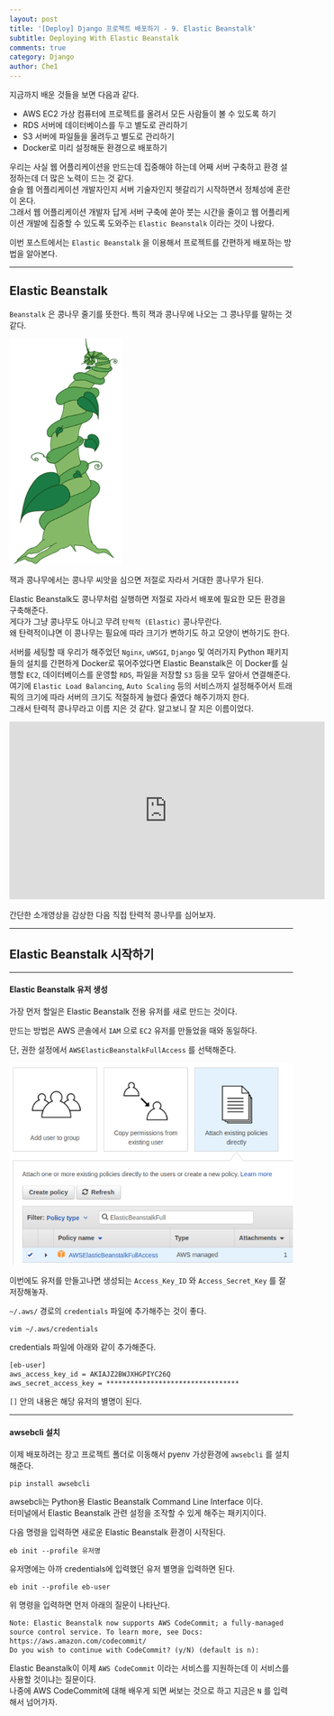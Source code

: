 ```yaml
---
layout: post
title: '[Deploy] Django 프로젝트 배포하기 - 9. Elastic Beanstalk'
subtitle: Deploying With Elastic Beanstalk
comments: true
category: Django
author: Che1
---
```




지금까지 배운 것들을 보면 다음과 같다.

- AWS EC2 가상 컴퓨터에 프로젝트를 올려서 모든 사람들이 볼 수 있도록 하기
- RDS 서버에 데이터베이스를 두고 별도로 관리하기
- S3 서버에 파일들을 올려두고 별도로 관리하기
- Docker로 미리 설정해둔 환경으로 배포하기

우리는 사실 웹 어플리케이션을 만드는데 집중해야 하는데 어째 서버 구축하고 환경 설정하는데 더 많은 노력이 드는 것 같다.  
슬슬 웹 어플리케이션 개발자인지 서버 기술자인지 헷갈리기 시작하면서 정체성에 혼란이 온다.  
그래서 웹 어플리케이션 개발자 답게 서버 구축에 쏟아 붓는 시간을 줄이고 웹 어플리케이션 개발에 집중할 수 있도록 도와주는 `Elastic Beanstalk` 이라는 것이 나왔다.

이번 포스트에서는 `Elastic Beanstalk` 을 이용해서 프로젝트를 간편하게 배포하는 방법을 알아본다.  
- - -

## Elastic Beanstalk

`Beanstalk` 은 콩나무 줄기를 뜻한다. 특히 잭과 콩나무에 나오는 그 콩나무를 말하는 것 같다.  

<img width="200px" src="/img/AWS_deploy/beanstalk.png" style="box-shadow:none;"> 

잭과 콩나무에서는 콩나무 씨앗을 심으면 저절로 자라서 거대한 콩나무가 된다.  

Elastic Beanstalk도 콩나무처럼 실행하면 저절로 자라서 배포에 필요한 모든 환경을 구축해준다.  
게다가 그냥 콩나무도 아니고 무려 `탄력적 (Elastic)` 콩나무란다.  
왜 탄력적이냐면 이 콩나무는 필요에 따라 크기가 변하기도 하고 모양이 변하기도 한다.  

서버를 세팅할 때 우리가 해주었던 `Nginx`, `uWSGI`, `Django` 및 여러가지 Python 패키지 들의 설치를 간편하게 Docker로 묶어주었다면 Elastic Beanstalk은 이 Docker를 실행할 `EC2`, 데이터베이스를 운영할 `RDS`, 파일을 저장할 `S3` 등을 모두 알아서 연결해준다. 
여기에 `Elastic Load Balancing`, `Auto Scaling` 등의 서비스까지 설정해주어서 트래픽의 크기에 따라 서버의 크기도 적절하게 늘렸다 줄였다 해주기까지 한다.  
그래서 탄력적 콩나무라고 이름 지은 것 같다. 알고보니 잘 지은 이름이었다.  

<iframe width="560" height="315" src="https://www.youtube.com/embed/SrwxAScdyT0" frameborder="0" allowfullscreen></iframe>

간단한 소개영상을 감상한 다음 직접 탄력적 콩나무를 심어보자.  

- - -

## Elastic Beanstalk 시작하기

- - -

#### Elastic Beanstalk 유저 생성

가장 먼저 할일은 Elastic Beanstalk 전용 유저를 새로 만드는 것이다.  

만드는 방법은 AWS 콘솔에서 `IAM` 으로 `EC2` 유저를 만들었을 때와 동일하다.  

단, 권한 설정에서 `AWSElasticBeanstalkFullAccess` 를 선택해준다.  

<img width="600px" src="/img/AWS_deploy/EB/ebfull.png">  

이번에도 유저를 만들고나면 생성되는 `Access_Key_ID` 와 `Access_Secret_Key` 를 잘 저장해놓자.  

`~/.aws/` 경로의 `credentials` 파일에 추가해주는 것이 좋다.  

```
vim ~/.aws/credentials
```

credentials 파일에 아래와 같이 추가해준다.

```
[eb-user]
aws_access_key_id = AKIAJZ2BWJXHGPIYC26Q
aws_secret_access_key = *********************************
```

`[]` 안의 내용은 해당 유저의 별명이 된다.  

- - -

#### awsebcli 설치

이제 배포하려는 장고 프로젝트 폴더로 이동해서 pyenv 가상환경에 `awsebcli` 를 설치해준다.

```
pip install awsebcli
```

awsebcli는 Python용 Elastic Beanstalk Command Line Interface 이다.  
터미널에서 Elastic Beanstalk 관련 설정을 조작할 수 있게 해주는 패키지이다.  

다음 명령을 입력하면 새로운 Elastic Beanstalk 환경이 시작된다.

```
eb init --profile 유저명
```

유저명에는 아까 credentials에 입력했던 유저 별명을 입력하면 된다.  

```
eb init --profile eb-user
```

위 명령을 입력하면 먼저 아래의 질문이 나타난다.

```
Note: Elastic Beanstalk now supports AWS CodeCommit; a fully-managed source control service. To learn more, see Docs: https://aws.amazon.com/codecommit/
Do you wish to continue with CodeCommit? (y/N) (default is n): 
```

Elastic Beanstalk이 이제 `AWS CodeCommit` 이라는 서비스를 지원하는데 이 서비스를 사용할 것이냐는 질문이다.  
나중에 AWS CodeCommit에 대해 배우게 되면 써보는 것으로 하고 지금은 `N` 를 입력해서 넘어가자.  

